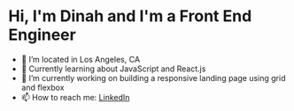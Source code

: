 # Hi, I'm Dinah and I'm a Front End Engineer

- 📍 I’m located in Los Angeles, CA
- 🌱 Currently learning about JavaScript and React.js
- 🔭 I’m currently working on building a responsive landing page using grid and flexbox
- 📫 How to reach me: <a href="https://www.linkedin.com/in/dinahbrito/">LinkedIn</a>
<!--
**dinahbrito/dinahbrito** is a ✨ _special_ ✨ repository because its `README.md` (this file) appears on your GitHub profile.

Here are some ideas to get you started:

- 🔭 I’m currently working on ...
- 🌱 I’m currently learning ...
- 👯 I’m looking to collaborate on ...
- 🤔 I’m looking for help with ...
- 💬 Ask me about ...
- 📫 How to reach me: ...
- 😄 Pronouns: ...
- ⚡ Fun fact: ...
-->
<!-- ![GitHub stats](https://github-readme-stats.vercel.app/api?username=dinahbrito&theme=default&show_icons=true&hide_rank) -->
<!-- [![Top Langs](https://github-readme-stats.vercel.app/api/top-langs/?username=dinahbrito&layout=compact)](https://github.com/dinahbrito/github-readme-stats)

 -->
